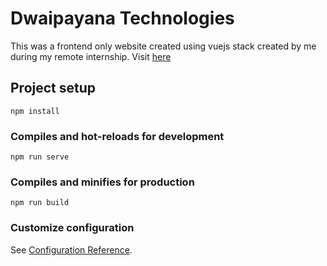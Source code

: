 # Dwaipayana Technologies
This was a frontend only website created using vuejs stack created by me during my remote internship.
Visit [here](https://dwaipayanatechnologies.com/)
## Project setup
```
npm install
```

### Compiles and hot-reloads for development
```
npm run serve
```

### Compiles and minifies for production
```
npm run build
```

### Customize configuration
See [Configuration Reference](https://cli.vuejs.org/config/).
